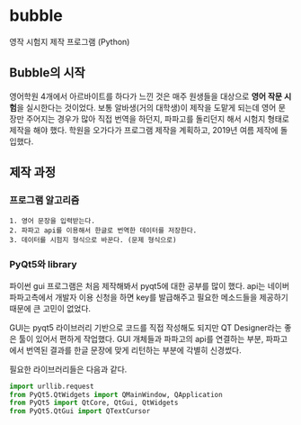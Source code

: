 # bubble
영작 시험지 제작 프로그램 (Python)

## Bubble의 시작
영어학원 4개에서 아르바이트를 하다가 느낀 것은 매주 원생들을 대상으로 <b>영어 작문 시험</b>을 실시한다는 것이었다. 보통 알바생(거의 대학생)이 제작을 도맡게 되는데 영어 문장만 주어지는 경우가 많아 직접 번역을 하던지, 파파고를 돌리던지 해서 시험지 형태로 제작을 해야 했다. 학원을 오가다가 프로그램 제작을 계획하고, 2019년 여름 제작에 돌입했다.

## 제작 과정
### 프로그램 알고리즘
```
1. 영어 문장을 입력받는다.
2. 파파고 api를 이용해서 한글로 번역한 데이터를 저장한다.
3. 데이터를 시험지 형식으로 바꾼다. (문제 형식으로)
```
### PyQt5와 library
파이썬 gui 프로그램은 처음 제작해봐서 pyqt5에 대한 공부를 많이 했다. api는 네이버 파파고측에서 개발자 이용 신청을 하면 key를 발급해주고 필요한 메소드들을 제공하기 때문에 큰 고민이 없었다.


GUI는 pyqt5 라이브러리 기반으로 코드를 직접 작성해도 되지만 QT Designer라는 좋은 툴이 있어서 편하게 작업했다. GUI 개체들과 파파고의 api를 연결하는 부분, 파파고에서 번역된 결과를 한글 문장에 맞게 리턴하는 부분에 각별히 신경썼다.


필요한 라이브러리들은 다음과 같다.
```python
import urllib.request
from PyQt5.QtWidgets import QMainWindow, QApplication
from PyQt5 import QtCore, QtGui, QtWidgets
from PyQt5.QtGui import QTextCursor
```
